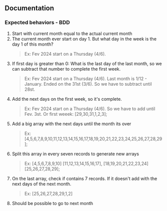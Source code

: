 ## Documentation

### Expected behaviors - BDD

1. Start with current month equal to the actual current month
2. The current month ever start on day 1. But what day in the week is the day 1 of this month?
   > Ex: Fev 2024 start on a Thursday (4/6).
3. If first day is greater than 0: What is the last day of the last month, so we can subtract that number to complete the first week.
   > Ex: Fev 2024 start on a Thursday (4/6). Last month is 1/12 - January. Ended on the 31st (3/6). So we have to subtract until 28st.
4. Add the next days on the first week, so it's complete.
   > Ex: Fev 2024 start on a Thursday (4/6). So we have to add until Fev. 3st. Or first weeek: [29,30,31,1,2,3];
5. Add a big array with the next days until the month its over
   > Ex: [4,5,6,7,8,9,10,11,12,13,14,15,16,17,18,19,20,21,22,23,24,25,26,27,28,29];
6. Split this array in every seven records to generate new arrays
   > Ex: [4,5,6,7,8,9,10] [11,12,13,14,15,16,17], [18,19,20,21,22,23,24] [25,26,27,28,29];
7. On the last array, check if contains 7 records. If it doesn't add with the next days of the next month.
   > Ex: [25,26,27,28,29,1,2]
8. Should be possible to go to next month
